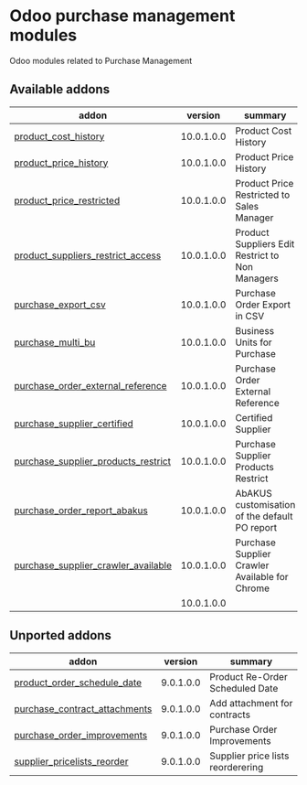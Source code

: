Odoo purchase management modules
=============================

Odoo modules related to Purchase Management

[//]: # (addons)

Available addons
----------------
addon | version | summary
--- | --- | ---
[product_cost_history](product_cost_history/) | 10.0.1.0.0 | Product Cost History 
[product_price_history](product_cost_history/) | 10.0.1.0.0 | Product Price History
[product_price_restricted](product_price_restricted/) | 10.0.1.0.0 | Product Price Restricted to Sales Manager
[product_suppliers_restrict_access](product_suppliers_restrict_access/) | 10.0.1.0.0 | Product Suppliers Edit Restrict to Non Managers
[purchase_export_csv](purchase_export_csv/) | 10.0.1.0.0 | Purchase Order Export in CSV
[purchase_multi_bu](purchase_multi_bu/) | 10.0.1.0.0 | Business Units for Purchase 
[purchase_order_external_reference](purchase_order_external_reference/) | 10.0.1.0.0 | Purchase Order External Reference
[purchase_supplier_certified](purchase_supplier_certified/) | 10.0.1.0.0 | Certified Supplier
[purchase_supplier_products_restrict](purchase_supplier_products_restrict/) | 10.0.1.0.0 | Purchase Supplier Products Restrict
[purchase_order_report_abakus](purchase_order_report_abakus/) | 10.0.1.0.0 | AbAKUS customisation of the default PO report
[purchase_supplier_crawler_available](purchase_supplier_crawler_available/) | 10.0.1.0.0 | Purchase Supplier Crawler Available for Chrome
[]() | 10.0.1.0.0 | 

Unported addons
---------------
addon | version | summary
--- | --- | ---
[product_order_schedule_date](product_order_scheduled_date/) | 9.0.1.0.0 | Product Re-Order Scheduled Date
[purchase_contract_attachments](purchase_contract_attachments/) | 9.0.1.0.0 | Add attachment for contracts
[purchase_order_improvements](purchase_order_improvements/) | 9.0.1.0.0 | Purchase Order Improvements
[supplier_pricelists_reorder](supplier_pricelists_reorder/) | 9.0.1.0.0 | Supplier price lists reorderering

[//]: # (end addons)
